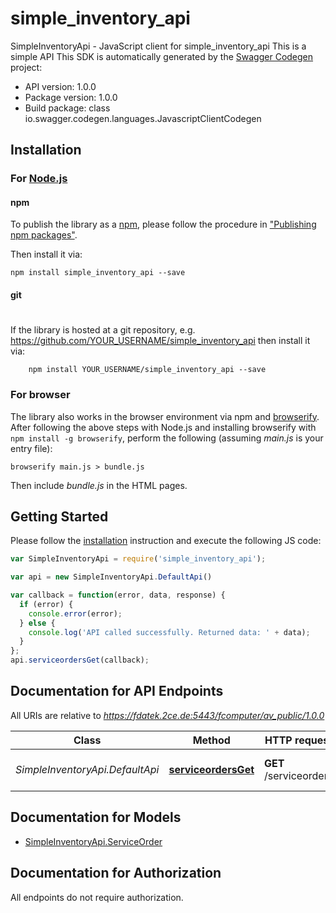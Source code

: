 # simple_inventory_api

SimpleInventoryApi - JavaScript client for simple_inventory_api
This is a simple API
This SDK is automatically generated by the [Swagger Codegen](https://github.com/swagger-api/swagger-codegen) project:

- API version: 1.0.0
- Package version: 1.0.0
- Build package: class io.swagger.codegen.languages.JavascriptClientCodegen

## Installation

### For [Node.js](https://nodejs.org/)

#### npm

To publish the library as a [npm](https://www.npmjs.com/),
please follow the procedure in ["Publishing npm packages"](https://docs.npmjs.com/getting-started/publishing-npm-packages).

Then install it via:

```shell
npm install simple_inventory_api --save
```

#### git
#
If the library is hosted at a git repository, e.g.
https://github.com/YOUR_USERNAME/simple_inventory_api
then install it via:

```shell
    npm install YOUR_USERNAME/simple_inventory_api --save
```

### For browser

The library also works in the browser environment via npm and [browserify](http://browserify.org/). After following
the above steps with Node.js and installing browserify with `npm install -g browserify`,
perform the following (assuming *main.js* is your entry file):

```shell
browserify main.js > bundle.js
```

Then include *bundle.js* in the HTML pages.

## Getting Started

Please follow the [installation](#installation) instruction and execute the following JS code:

```javascript
var SimpleInventoryApi = require('simple_inventory_api');

var api = new SimpleInventoryApi.DefaultApi()

var callback = function(error, data, response) {
  if (error) {
    console.error(error);
  } else {
    console.log('API called successfully. Returned data: ' + data);
  }
};
api.serviceordersGet(callback);

```

## Documentation for API Endpoints

All URIs are relative to *https://fdatek.2ce.de:5443/fcomputer/av_public/1.0.0*

Class | Method | HTTP request | Description
------------ | ------------- | ------------- | -------------
*SimpleInventoryApi.DefaultApi* | [**serviceordersGet**](docs/DefaultApi.md#serviceordersGet) | **GET** /serviceorders | Get all serviceorders for customer


## Documentation for Models

 - [SimpleInventoryApi.ServiceOrder](docs/ServiceOrder.md)


## Documentation for Authorization

 All endpoints do not require authorization.

